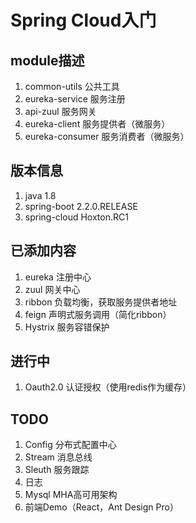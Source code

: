 # Spring Cloud入门

## module描述

1. common-utils 公共工具
2. eureka-service 服务注册
3. api-zuul 服务网关
4. eureka-client 服务提供者（微服务）
5. eureka-consumer 服务消费者（微服务）

## 版本信息

1. java 1.8
2. spring-boot 2.2.0.RELEASE
3. spring-cloud Hoxton.RC1

## 已添加内容

1. eureka 注册中心
2. zuul 网关中心
3. ribbon 负载均衡，获取服务提供者地址
4. feign 声明式服务调用（简化ribbon）
5. Hystrix 服务容错保护

## 进行中

1. Oauth2.0 认证授权（使用redis作为缓存）

## TODO

1. Config 分布式配置中心
2. Stream 消息总线
3. Sleuth 服务跟踪
4. 日志
5. Mysql MHA高可用架构
6. 前端Demo（React，Ant Design Pro）